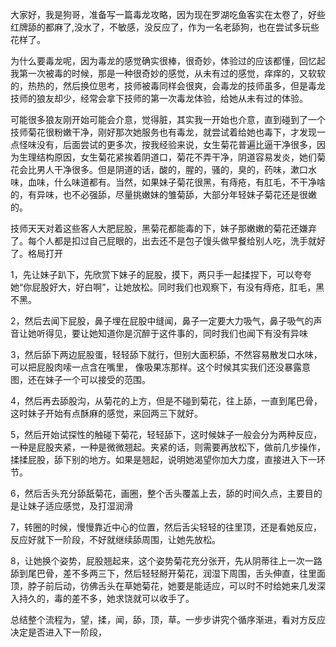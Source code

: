 大家好，我是狗哥，准备写一篇毒龙攻略，因为现在罗湖吃鱼客实在太卷了，好些红牌舔的都麻了,没水了，不敏感，没反应了，作为一名老舔狗，也在尝试多玩些花样了。

为什么要毒龙呢，因为毒龙的感觉确实很棒，很奇妙，体验过的应该都懂，回忆起我第一次被毒的时候，那是一种很奇妙的感觉，从未有过的感觉，痒痒的，又软软的，热热的，然后换位思考，技师被毒同样会很爽，会毒龙的技师虽多，但是毒龙技师的狼友却少，经常会拿下技师的第一次毒龙体验，给她从未有过的体验。

可能很多狼友刚开始可能会介意，觉得脏，其实我一开始也介意，直到碰到了一个技师菊花很粉嫩干净，刚好那次她服务也有毒龙，就尝试着给她也毒下，才发现一点怪味没有，后面尝试的更多次，按我经验来说，女生菊花普遍比逼干净很多，因为生理结构原因，女生菊花紧挨着阴道口，菊花不弄干净，阴道容易发炎，她们菊花会比男人干净很多。但是阴道的话，酸的，腥的，骚的，臭的，药味，漱口水味，血味，什么味道都有。当然，如果妹子菊花很黑，有痔疮，有肛毛，不干净啥的，有异味，也不必强舔，尽量挑嫩妹的雏菊舔，大部分年轻妹子菊花还是很嫩的。

技师天天对着这些客人大肥屁股，黑菊花都能毒的下，妹子那嫩嫩的菊花还嫌弃了。每个人都是扣过自己屁眼的，出去还不是包子馒头做早餐给别人吃，洗手就好了。格局打开

1，先让妹子趴下，先欣赏下妹子的屁股，摸下，两只手一起揉捏下，可以夸夸她“你屁股好大，好白啊”，让她放松。同时我们也观察下，有没有痔疮，肛毛，黑不黑。

2，然后去闻下屁股，鼻子埋在屁股中缝闻，鼻子一定要大力吸气，鼻子吸气的声音让她听得见，要让她知道你是沉醉于这件事的，同时我们也闻下有没有异味

3，然后舔下两边屁股蛋，轻轻舔下就行，但别大面积舔，不然容易散发口水味，可以把屁股肉嗦一点含在嘴里， 像吸果冻那样。这个时候其实我们还没暴露意图，还在妹子一个可以接受的范围。

4，然后再去舔股沟，从菊花的上方，但是不碰到菊花，往上舔，一直到尾巴骨，这时妹子开始有点酥麻的感觉，来回两三下就好。

5，然后开始试探性的触碰下菊花，轻轻舔下，这时候妹子一般会分为两种反应，一种是屁股夹紧，一种是微微翘起。夹紧的话，则需要再放松下，做前几步操作，揉揉屁股，舔下别的地方。如果是翘起，说明她渴望你加大力度，直接进入下一环节。

6，然后舌头充分舔舐菊花，画圈，整个舌头覆盖上去，舔的时间久点，主要目的是让妹子适应感觉，及打湿润滑

7，转圈的时候，慢慢靠近中心的位置，然后舌尖轻轻的往里顶，还是看她反应，反应好就下一阶段，不好就继续舔周围，让她先放松。

8，让她换个姿势，屁股翘起来，这个姿势菊花充分张开，先从阴蒂往上一次一路舔到尾巴骨，差不多两三下，然后轻轻掰开菊花，润湿下周围，舌头伸直，往里面顶，脖子前后动，彷佛舌头在草她菊花，她要是能适应，可以时不时给她来几发深入持久的，毒的差不多，她求饶就可以收手了。

总结整个流程为，望，揉，闻，舔，顶，草。一步步讲究个循序渐进，看对方反应决定是否进入下一阶段，